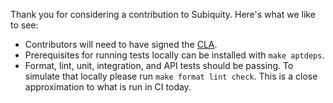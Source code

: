 
Thank you for considering a contribution to Subiquity.  Here's what we like to
see:

* Contributors will need to have signed the
  [CLA](https://ubuntu.com/legal/contributors/agreement).
* Prerequisites for running tests locally can be installed with `make aptdeps`.
* Format, lint, unit, integration, and API tests should be passing.  To
  simulate that locally please run `make format lint check`.  This is a close
  approximation to what is run in CI today.
